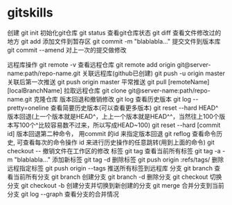 # gitskills

创建
git init 初始化git仓库
git status 查看git仓库状态
git diff <filename> 查看文件修改过的地方
git add <filename>  添加文件到暂存区
git commit -m "blablabla..." 提交文件到版本库
git commit --amend 对上一次的提交做修改

远程库操作
git remote -v 查看远程仓库
git remote add origin git@server-name:path/repo-name.git  关联远程库(github已创建)
git push -u origin master   关联后第一次推送
git push origin master   平常推送
git pull [remoteName] [localBranchName] 拉取远程仓库
git clone git@server-name:path/repo-name.git 克隆仓库
版本回退和撤销修改
git log 查看历史版本
git log --pretty=oneline 查看简要历史版本(可以查看更多版本)
git reset --hard HEAD^ 版本回退(上一个版本就是HEAD^，上上一个版本就是HEAD^^，当然往上100个版本写100个^比较容易数不过来，所以写成HEAD~100)
git reset --hard [commit id] 版本回退第二种命令， 用commit 的id 来指定版本回退
git reflog 查看命令历史, 可查看每次的命令操作 id 来进行历史操作的任意跳转(用到上面的命令)
git checkout -- <filename>  撤销文件在工作区的修改
标签
git tag 查看当前所有标签
git tag -a <tagname> -m "blablabla..." 添加新标签
git tag -d <tagname>  删除标签
git push origin :refs/tags/<tagname>  删除远程指定标签
git push origin --tags 推送所有标签到远程库
分支
git branch 查看当前所有分支
git branch <branchname> 创建分支
git branch -d <branchname> 删除分支
git checkout <branchname> 切换分支
git checkout -b <branchname> 创建分支并切换到新创建的分支
git merge <branchname>  合并<branchname>分支到当前分支
git log --graph 查看分支的合并情况
